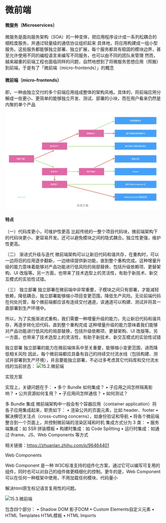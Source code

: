 # 微前端

#### 微服务（Microservices）

微服务是面向服务架构（SOA）的一种变体，把应用程序设计成一系列松耦合的细粒度服务，并通过轻量级的通信协议组织起来
具体地，将应用构建成一组小型服务。这些服务都能够独立部署、独立扩展，每个服务都具有稳固的模块边界，甚至允许使用不同的编程语言来编写不同服务，也可以由不同的团队来管理
然而，越来越重的前端工程也面临同样的问题，自然地想到了将微服务思想应用（照搬）到前端，于是有了「微前端（micro-frontends）」的概念

#### 微前端（micro-frontends）

即，一种由独立交付的多个前端应用组成整体的架构风格。具体的，将前端应用分解成一些更小、更简单的能够独立开发、测试、部署的小块，而在用户看来仍然是内聚的单个产品

![15.1.微前端](./pic/15.1.微前端.png)

#### 特点

（一）代码库更小，可维护性更高
比起传统的一整个项目代码块，微前端架构下的代码块更小、更容易开发。还可以避免模块之间的隐式耦合。独立性更强，维护性更高。

（二） 渐进式升级与迭代
微前端架构可以让新旧代码和谐共存，在重构时，可以一边将旧的应用逐步翻新，一边继续提供新功能，直到整个重构完成。这种增量升级的能力意味着能够对产品功能进行低风险的局部替换，包括升级依赖项、更替架构、UI 改版等。另一方面，也带来了技术选型上的灵活性，有助于新技术、新交互模式的实验性试错。

（三） 独立部署
独立部署在微前端中非常重要，子模块之间只有部署，才能减轻依赖，降低耦合。独立部署能够缩小项目变更范围，降低生产风险。无论前端代码在何处托管，每个微前端都应该有连续交付通道，该通道可以构建、测试并将其一直部署到生产环境中。


所以，为了实施渐进式重构，我们需要一种增量升级的能力，先让新旧代码和谐共存，再逐步转化旧代码，直到整个重构完成
这种增量升级的能力意味着我们能够对产品功能进行低风险的局部替换，包括升级依赖项、更替架构、UI 改版等。另一方面，也带来了技术选型上的灵活性，有助于新技术、新交互模式的实验性试错

独立部署
独立部署的能力在微前端体系中至关重要，能够缩小变更范围，进而降低相关风险
因此，每个微前端都应具备有自己的持续交付流水线（包括构建、测试并部署到生产环境），并且要能独立部署，不必过多考虑其它代码库和交付流水线的当前状态：
![15.2.微前端](/Users/wangpeizhen/O.Olivia/notes/11.前端基础笔记/pic/15.2.微前端.png)


实现方案

实现上，关键问题在于：
	•	多个 Bundle 如何集成？
	•	子应用之间怎样隔离影响？
	•	公共资源如何复用？
	•	子应用间怎样通信？
	•	如何测试？

多 Bundle 集成
微前端架构中一般会有个容器应用（container application）将各子应用集成起来，职责如下：
	•	渲染公共的页面元素，比如 header、footer
	•	解决横切关注点（cross-cutting concerns），如身份验证和导航
	•	将各个微前端整合到一个页面上，并控制微前端的渲染区域和时机
集成方式分为 3 类：
	•	服务端集成：如 SSR 拼装模板
	•	构建时集成：如 Code Splitting
	•	运行时集成：如通过 iframe、JS、Web Components 等方式




相关链接：https://zhuanlan.zhihu.com/p/96464401


Web Components 

Web Component 是一种 W3C标准支持的组件化方案，通过它可以编写可复用的组件，同时也可以对自己的组件做更精细化的控制。更牛的是，Web Component 可以在任何一种框架中使用，不用加载任何模块、代码量小

解决html原生标记语言复用性的问题。

![15.3.微前端](/Users/wangpeizhen/O.Olivia/notes/11.前端基础笔记/pic/15.3.微前端.png)

包含四个部分：
	•	Shadow DOM 影子DOM
	•	Custom Elements自定义元素
	•	HTML Templates HTML模板
	•	HTML Imports
